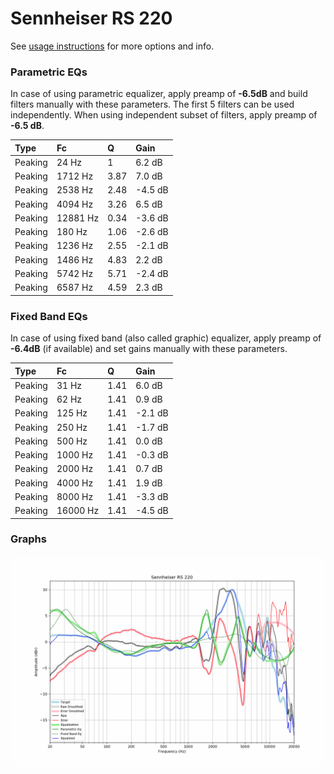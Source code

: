# Sennheiser RS 220
See [usage instructions](https://github.com/jaakkopasanen/AutoEq#usage) for more options and info.

### Parametric EQs
In case of using parametric equalizer, apply preamp of **-6.5dB** and build filters manually
with these parameters. The first 5 filters can be used independently.
When using independent subset of filters, apply preamp of **-6.5 dB**.

| Type    | Fc       |    Q | Gain    |
|:--------|:---------|:-----|:--------|
| Peaking | 24 Hz    | 1    | 6.2 dB  |
| Peaking | 1712 Hz  | 3.87 | 7.0 dB  |
| Peaking | 2538 Hz  | 2.48 | -4.5 dB |
| Peaking | 4094 Hz  | 3.26 | 6.5 dB  |
| Peaking | 12881 Hz | 0.34 | -3.6 dB |
| Peaking | 180 Hz   | 1.06 | -2.6 dB |
| Peaking | 1236 Hz  | 2.55 | -2.1 dB |
| Peaking | 1486 Hz  | 4.83 | 2.2 dB  |
| Peaking | 5742 Hz  | 5.71 | -2.4 dB |
| Peaking | 6587 Hz  | 4.59 | 2.3 dB  |

### Fixed Band EQs
In case of using fixed band (also called graphic) equalizer, apply preamp of **-6.4dB**
(if available) and set gains manually with these parameters.

| Type    | Fc       |    Q | Gain    |
|:--------|:---------|:-----|:--------|
| Peaking | 31 Hz    | 1.41 | 6.0 dB  |
| Peaking | 62 Hz    | 1.41 | 0.9 dB  |
| Peaking | 125 Hz   | 1.41 | -2.1 dB |
| Peaking | 250 Hz   | 1.41 | -1.7 dB |
| Peaking | 500 Hz   | 1.41 | 0.0 dB  |
| Peaking | 1000 Hz  | 1.41 | -0.3 dB |
| Peaking | 2000 Hz  | 1.41 | 0.7 dB  |
| Peaking | 4000 Hz  | 1.41 | 1.9 dB  |
| Peaking | 8000 Hz  | 1.41 | -3.3 dB |
| Peaking | 16000 Hz | 1.41 | -4.5 dB |

### Graphs
![](./Sennheiser%20RS%20220.png)